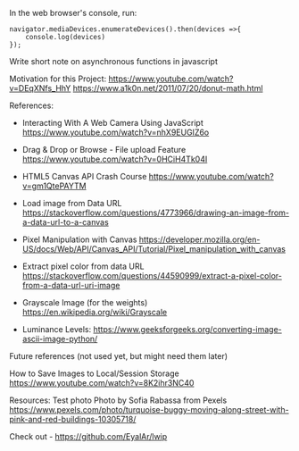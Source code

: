 
In the web browser's console, run:

```
navigator.mediaDevices.enumerateDevices().then(devices =>{
    console.log(devices)
});
```

Write short note on asynchronous functions in javascript



Motivation for this Project:
https://www.youtube.com/watch?v=DEqXNfs_HhY
https://www.a1k0n.net/2011/07/20/donut-math.html

References:
* Interacting With A Web Camera Using JavaScript
https://www.youtube.com/watch?v=nhX9EUGIZ6o

* Drag & Drop or Browse - File upload Feature
https://www.youtube.com/watch?v=0HCiH4Tk04I

* HTML5 Canvas API Crash Course
https://www.youtube.com/watch?v=gm1QtePAYTM

* Load image from Data URL
https://stackoverflow.com/questions/4773966/drawing-an-image-from-a-data-url-to-a-canvas

* Pixel Manipulation with Canvas
https://developer.mozilla.org/en-US/docs/Web/API/Canvas_API/Tutorial/Pixel_manipulation_with_canvas

* Extract pixel color from data URL
https://stackoverflow.com/questions/44590999/extract-a-pixel-color-from-a-data-url-uri-image

* Grayscale Image (for the weights)
https://en.wikipedia.org/wiki/Grayscale

* Luminance Levels:
https://www.geeksforgeeks.org/converting-image-ascii-image-python/

Future references (not used yet, but might need them later)


How to Save Images to Local/Session Storage
https://www.youtube.com/watch?v=8K2ihr3NC40



Resources:
Test photo
Photo by Sofia Rabassa from Pexels
https://www.pexels.com/photo/turquoise-buggy-moving-along-street-with-pink-and-red-buildings-10305718/


Check out -
https://github.com/EyalAr/lwip